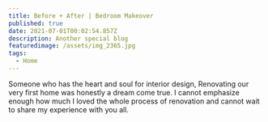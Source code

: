 ```yaml
---
title: Before + After | Bedroom Makeover
published: true
date: 2021-07-01T00:02:54.857Z
description: Another special blog
featuredimage: /assets/img_2365.jpg
tags:
  - Home
---
```

Someone who has the heart and soul for interior design, Renovating our very first home was honestly a dream come true. I cannot emphasize enough how much I loved the whole process of renovation and cannot wait to share my experience with you all.